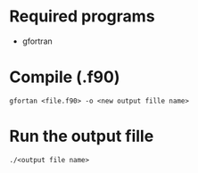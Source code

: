 # Required programs

- gfortran

# Compile (.f90)

~~~shell
gfortan <file.f90> -o <new output fille name>
~~~

# Run the output fille

~~~shell
./<output file name>
~~~
